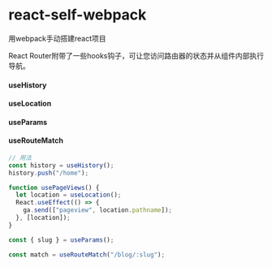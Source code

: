 # react-self-webpack
用webpack手动搭建react项目

React Router附带了一些hooks钩子，可让您访问路由器的状态并从组件内部执行导航。
#### useHistory
#### useLocation
#### useParams
#### useRouteMatch

```javascript
// 用法
const history = useHistory();
history.push("/home");

function usePageViews() {
  let location = useLocation();
  React.useEffect(() => {
    ga.send(["pageview", location.pathname]);
  }, [location]);
}

const { slug } = useParams();

const match = useRouteMatch("/blog/:slug");
```

